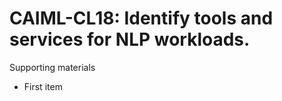 # CAIML-CL18:  	Identify tools and services for NLP workloads.	 

Supporting materials

* First item